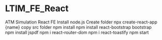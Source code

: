 # LTIM_FE_React
ATM Simulation React FE
Install node.js
Create folder
npx create-react-app {name}
copy src folder
npm install
npm install react-bootstrap bootstrap
npm install jspdf
npm i react-router-dom
npm i react-toastify
npm start
